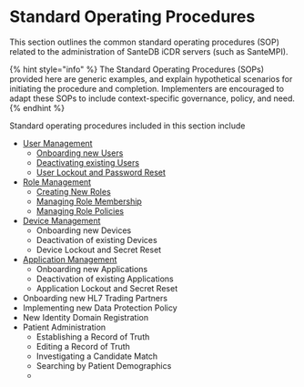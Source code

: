 # Standard Operating Procedures

This section outlines the common standard operating procedures (SOP) related to the administration of SanteDB iCDR servers (such as SanteMPI).&#x20;

{% hint style="info" %}
The Standard Operating Procedures (SOPs) provided here are generic examples, and explain hypothetical scenarios for initiating the procedure and completion. Implementers are encouraged to adapt these SOPs to include context-specific governance, policy, and need.
{% endhint %}

Standard operating procedures included in this section include

* [User Management](user-management-sops/)
  * [Onboarding new Users](user-management-sops/sop-onboarding-users.md)
  * [Deactivating existing Users](user-management-sops/sop-deactivating-users.md)
  * [User Lockout and Password Reset](user-management-sops/sop-user-lockout.md)
* [Role Management](role-management-sops/)
  * [Creating New Roles](role-management-sops/creating-new-roles.md)
  * [Managing Role Membership](role-management-sops/assigning-users-to-roles.md)
  * [Managing Role Policies](role-management-sops/sop-role-policy-assignment.md)
* [Device Management](device-management-sops/)
  * Onboarding new Devices
  * Deactivation of existing Devices
  * Device Lockout and Secret Reset
* [Application Management](application-management-sops.md)
  * Onboarding new Applications
  * Deactivation of existing Applications
  * Application Lockout and Secret Reset
* Onboarding new HL7 Trading Partners
* Implementing new Data Protection Policy
* New Identity Domain Registration
* Patient Administration
  * Establishing a Record of Truth
  * Editing a Record of Truth
  * Investigating a Candidate Match
  * Searching by Patient Demographics
  *

